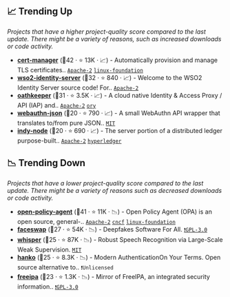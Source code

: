 ## 📈 Trending Up

_Projects that have a higher project-quality score compared to the last update. There might be a variety of reasons, such as increased downloads or code activity._

- <b><a href="https://github.com/cert-manager/cert-manager">cert-manager</a></b> (🥇42 ·  ⭐ 13K · 📈) - Automatically provision and manage TLS certificates.. <code><a href="http://bit.ly/3nYMfla">Apache-2</a></code> <a href="https://www.linuxfoundation.org/"><code>linux-foundation</code></a>
- <b><a href="https://github.com/wso2/product-is">wso2-identity-server</a></b> (🥈32 ·  ⭐ 840 · 📈) - Welcome to the WSO2 Identity Server source code! For.. <code><a href="http://bit.ly/3nYMfla">Apache-2</a></code>
- <b><a href="https://github.com/ory/oathkeeper">oathkeeper</a></b> (🥉31 ·  ⭐ 3.5K · 📈) - A cloud native Identity & Access Proxy / API (IAP) and.. <code><a href="http://bit.ly/3nYMfla">Apache-2</a></code> <a href="https://www.ory.sh/"><code>ory</code></a>
- <b><a href="https://github.com/github/webauthn-json">webauthn-json</a></b> (🥉20 ·  ⭐ 790 · 📈) - A small WebAuthn API wrapper that translates to/from pure JSON.. <code><a href="http://bit.ly/34MBwT8">MIT</a></code>
- <b><a href="https://github.com/hyperledger/indy-node">indy-node</a></b> (🥈20 ·  ⭐ 690 · 📈) - The server portion of a distributed ledger purpose-built.. <code><a href="http://bit.ly/3nYMfla">Apache-2</a></code> <a href="https://www.hyperledger.org/"><code>hyperledger</code></a>

## 📉 Trending Down

_Projects that have a lower project-quality score compared to the last update. There might be a variety of reasons such as decreased downloads or code activity._

- <b><a href="https://github.com/open-policy-agent/opa">open-policy-agent</a></b> (🥇41 ·  ⭐ 11K · 📉) - Open Policy Agent (OPA) is an open source, general-.. <code><a href="http://bit.ly/3nYMfla">Apache-2</a></code> <a href="https://www.cncf.io/"><code>cncf</code></a> <a href="https://www.linuxfoundation.org/"><code>linux-foundation</code></a>
- <b><a href="https://github.com/deepfakes/faceswap">faceswap</a></b> (🥉27 ·  ⭐ 54K · 📉) - Deepfakes Software For All. <code><a href="http://bit.ly/2M0xdwT">❗️GPL-3.0</a></code>
- <b><a href="https://github.com/openai/whisper">whisper</a></b> (🥉25 ·  ⭐ 87K · 📉) - Robust Speech Recognition via Large-Scale Weak Supervision. <code><a href="http://bit.ly/34MBwT8">MIT</a></code>
- <b><a href="https://github.com/teamhanko/hanko">hanko</a></b> (🥉25 ·  ⭐ 8.3K · 📉) - Modern AuthenticationOn Your Terms. Open source alternative to.. <code>❗Unlicensed</code>
- <b><a href="https://github.com/freeipa/freeipa">freeipa</a></b> (🥉23 ·  ⭐ 1.3K · 📉) - Mirror of FreeIPA, an integrated security information.. <code><a href="http://bit.ly/2M0xdwT">❗️GPL-3.0</a></code>

